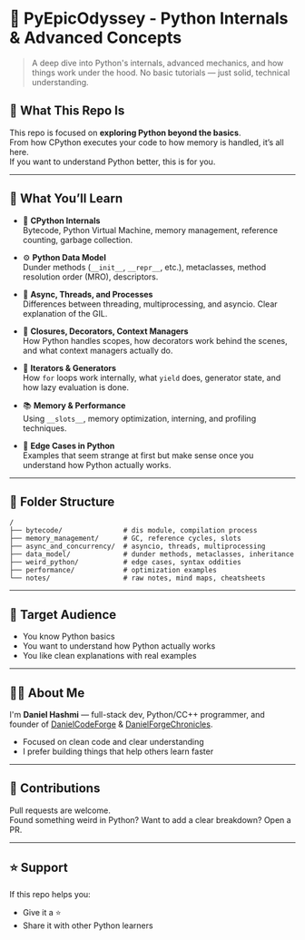 # 🧠 PyEpicOdyssey - Python Internals & Advanced Concepts

> A deep dive into Python's internals, advanced mechanics, and how things work under the hood. No basic tutorials — just solid, technical understanding.

## 📌 What This Repo Is

This repo is focused on **exploring Python beyond the basics**.  
From how CPython executes your code to how memory is handled, it’s all here.  
If you want to understand Python better, this is for you.

---

## 🧩 What You’ll Learn

- 🔬 **CPython Internals**  
  Bytecode, Python Virtual Machine, memory management, reference counting, garbage collection.

- ⚙️ **Python Data Model**  
  Dunder methods (`__init__`, `__repr__`, etc.), metaclasses, method resolution order (MRO), descriptors.

- 🧵 **Async, Threads, and Processes**  
  Differences between threading, multiprocessing, and asyncio. Clear explanation of the GIL.

- 🧠 **Closures, Decorators, Context Managers**  
  How Python handles scopes, how decorators work behind the scenes, and what context managers actually do.

- 🔄 **Iterators & Generators**  
  How `for` loops work internally, what `yield` does, generator state, and how lazy evaluation is done.

- 📚 **Memory & Performance**  
  Using `__slots__`, memory optimization, interning, and profiling techniques.

- 🧪 **Edge Cases in Python**  
  Examples that seem strange at first but make sense once you understand how Python actually works.

---

## 📂 Folder Structure

```
/
├── bytecode/               # dis module, compilation process
├── memory_management/      # GC, reference cycles, slots
├── async_and_concurrency/  # asyncio, threads, multiprocessing
├── data_model/             # dunder methods, metaclasses, inheritance
├── weird_python/           # edge cases, syntax oddities
├── performance/            # optimization examples
└── notes/                  # raw notes, mind maps, cheatsheets
```

---

## 🧠 Target Audience

- You know Python basics
- You want to understand how Python actually works
- You like clean explanations with real examples

---

## 👨‍💻 About Me

I'm **Daniel Hashmi** — full-stack dev, Python/CC++ programmer, and founder of [DanielCodeForge](https://danielcodeforge.vercel.app) & [DanielForgeChronicles](https://danielforgechronicles.vercel.app).

- Focused on clean code and clear understanding  
- I prefer building things that help others learn faster

---

## 🤝 Contributions

Pull requests are welcome.  
Found something weird in Python? Want to add a clear breakdown? Open a PR.

---

## ⭐ Support

If this repo helps you:
- Give it a ⭐
- Share it with other Python learners

